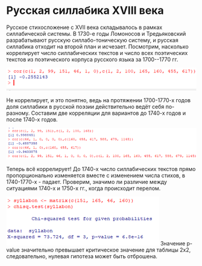 # Русская силлабика XVIII века
Русское стихосложение с XVII века складывалось в рамках силлабической системы. В 1730-е годы Ломоносов и Тредьяковский разрабатывают русскую силлабо-тоническую систему, и русская силлабика отходит на второй план и исчезает. Посмотрим, насколько коррелирует число силлабических текстов и число всех поэтических текстов из поэтического корпуса русского языка за 1700--1770 гг.

![](https://github.com/calturins/calturins/blob/master/1700-1770.png)

Не коррелирует, и это понятно, ведь на протяжении 1700-1770-х годов доля силлабики в русской поэзии действительно ведёт себя по-разному. Составим две корреляции для вариантов до 1740-х годов и после 1740-х годов.

![](https://github.com/calturins/calturins/blob/master/different.png)

Теперь всё коррелирует! До 1740-х число силлабических текстов прямо пропорционально изменяется вместе с изменением числа стихов, в 1740-1770-х - падает.
Проверим, значимо ли различие между ситуациями 1740-х и 1750-х гг., когда происходит перелом.

![](https://github.com/calturins/calturins/blob/master/%D0%A1%D0%BD%D0%B8%D0%BC%D0%BE%D0%BA%20%D1%8D%D0%BA%D1%80%D0%B0%D0%BD%D0%B0%20(735).png)
Значение p-value значительно превышает критическое значение для таблицы 2х2, следовательно, нулевая гипотеза может быть отброшена.
